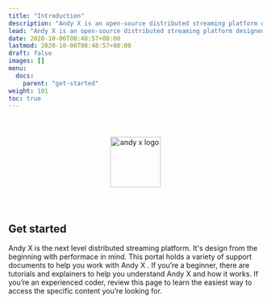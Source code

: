 ```yaml
---
title: "Introduction"
description: "Andy X is an open-source distributed streaming platform designed to deliver the best performance possible for high-performance data pipelines, streaming analytics, streaming between microservices and data integrations."
lead: "Andy X is an open-source distributed streaming platform designed to deliver the best performance possible for high-performance data pipelines, streaming analytics, streaming between microservices and data integrations."
date: 2020-10-06T08:48:57+00:00
lastmod: 2020-10-06T08:48:57+00:00
draft: false
images: []
menu:
  docs:
    parent: "get-started"
weight: 101
toc: true
---
```


<center><img src="./../../../../images/T1.png" style="height:100px; margin-top: 40px; margin-bottom: 40px" alt="andy x logo" align="middle"></center>

## Get started

Andy X is the next level distributed streaming platform. It's design from the beginning with performace in mind. This portal holds a variety of support documents to help you work with Andy X . If you’re a beginner, there are tutorials and explainers to help you understand Andy X and how it works. If you’re an experienced coder, review this page to learn the easiest way to access the specific content you’re looking for.
